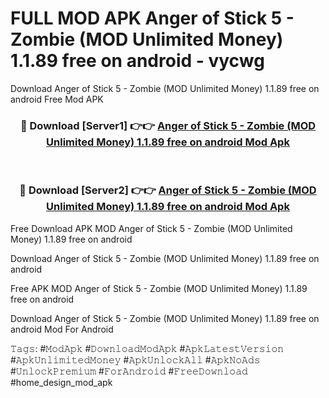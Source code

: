 # FULL MOD APK Anger of Stick 5 - Zombie (MOD Unlimited Money) 1.1.89 free on android - vycwg
Download Anger of Stick 5 - Zombie (MOD Unlimited Money) 1.1.89 free on android Free Mod APK

<div align="center">
<h3>🔴 Download [Server1] 👉👉 <a href="https://apk-comot.site?title=Anger_of_Stick_5_-_Zombie_(MOD_Unlimited_Money)_1.1.89_free_on_android">Anger of Stick 5 - Zombie (MOD Unlimited Money) 1.1.89 free on android Mod Apk</a></h3><br>

<h3>🔴 Download [Server2] 👉👉 <a href="https://apk-comot.site?title=Anger_of_Stick_5_-_Zombie_(MOD_Unlimited_Money)_1.1.89_free_on_android">Anger of Stick 5 - Zombie (MOD Unlimited Money) 1.1.89 free on android Mod Apk</a></h3>
</div>


Free Download APK MOD Anger of Stick 5 - Zombie (MOD Unlimited Money) 1.1.89 free on android

Download Anger of Stick 5 - Zombie (MOD Unlimited Money) 1.1.89 free on android 

Free APK MOD Anger of Stick 5 - Zombie (MOD Unlimited Money) 1.1.89 free on android 

Download Anger of Stick 5 - Zombie (MOD Unlimited Money) 1.1.89 free on android Mod For Android

𝚃𝚊𝚐𝚜: #𝙼𝚘𝚍𝙰𝚙𝚔 #𝙳𝚘𝚠𝚗𝚕𝚘𝚊𝚍𝙼𝚘𝚍𝙰𝚙𝚔 #𝙰𝚙𝚔𝙻𝚊𝚝𝚎𝚜𝚝𝚅𝚎𝚛𝚜𝚒𝚘𝚗 #𝙰𝚙𝚔𝚄𝚗𝚕𝚒𝚖𝚒𝚝𝚎𝚍𝙼𝚘𝚗𝚎𝚢 #𝙰𝚙𝚔𝚄𝚗𝚕𝚘𝚌𝚔𝙰𝚕𝚕 #𝙰𝚙𝚔𝙽𝚘𝙰𝚍𝚜 #𝚄𝚗𝚕𝚘𝚌𝚔𝙿𝚛𝚎𝚖𝚒𝚞𝚖 #𝙵𝚘𝚛𝙰𝚗𝚍𝚛𝚘𝚒𝚍 #𝙵𝚛𝚎𝚎𝙳𝚘𝚠𝚗𝚕𝚘𝚊𝚍 #home_design_mod_apk